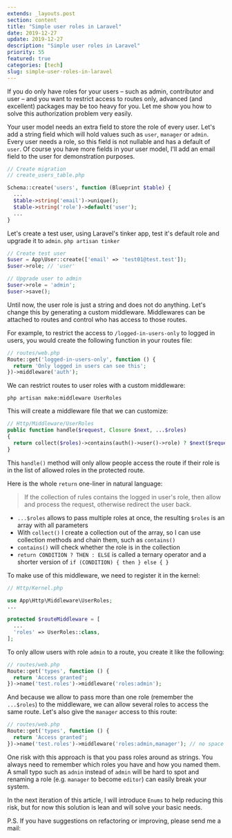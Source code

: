 ```yaml
---
extends: _layouts.post
section: content
title: "Simple user roles in Laravel"
date: 2019-12-27
update: 2019-12-27
description: "Simple user roles in Laravel"
priority: 55
featured: true
categories: [tech]
slug: simple-user-roles-in-laravel
---
```


If you do only have roles for your users – such as admin, contributor and user – and you want to restrict access to routes only, advanced (and excellent) packages may be too heavy for you.
Let me show you how to solve this authorization problem very easily.

Your user model needs an extra field to store the role of every user. Let's add a string field which will hold values such as `user`, `manager` or `admin`. Every user needs a role, so this field is not nullable and has a default of `user`. Of course you have more fields in your user model, I'll add an email field to the user for demonstration purposes.

```php
// Create migration
// create_users_table.php

Schema::create('users', function (Blueprint $table) {
  ...
  $table->string('email')->unique();
  $table->string('role')->default('user');
  ...
}
```

Let's create a test user, using Laravel's tinker app, test it's default role and upgrade it to `admin`.
`php artisan tinker`

```php
// Create test user
$user = App\User::create(['email' => 'test01@test.test']);
$user->role; // 'user'

// Upgrade user to admin
$user->role = 'admin';
$user->save();
```

Until now, the user role is just a string and does not do anything. Let's change this by generating a custom middleware. Middlewares can be attached to routes and control who has access to those routes.

For example, to restrict the access to `/logged-in-users-only` to logged in users, you would create the following function in your routes file:

```php
// routes/web.php
Route::get('logged-in-users-only', function () {
  return 'Only logged in users can see this';
})->middleware('auth');
```

We can restrict routes to user roles with a custom middleware:

`php artisan make:middleware UserRoles`

This will create a middleware file that we can customize:

```php
// Http/Middleware/UserRoles
public function handle($request, Closure $next, ...$roles)
{
  return collect($roles)->contains(auth()->user()->role) ? $next($request) : back();
}
```

This `handle()` method will only allow people access the route if their role is in the list of allowed roles in the protected route.

Here is the whole `return` one-liner in natural language:
> If the collection of rules contains the logged in user's role, then allow and process the request, otherwise redirect the user back.

- `...$roles` allows to pass multiple roles at once, the resulting `$roles` is an array with all parameters
- With `collect()` I create a collection out of the array, so I can use collection methods and chain them, such as `contains()`
- `contains()` will check whether the role is in the collection
- `return CONDITION ? THEN : ELSE` is called a ternary operator and a shorter version of `if (CONDITION) { then } else { }`

To make use of this middleware, we need to register it in the kernel:

```php
// Http/Kernel.php

use App\Http\Middleware\UserRoles;
...

protected $routeMiddleware = [
  ...
  'roles' => UserRoles::class,
];
```

To only allow users with role `admin` to a route, you create it like the following:

```php
// routes/web.php
Route::get('types', function () {
  return 'Access granted';
})->name('test.roles')->middleware('roles:admin');
```

And because we allow to pass more than one role (remember the `...$roles`) to the middleware, we can allow several roles to access the same route. Let's also give the `manager` access to this route:

```php
// routes/web.php
Route::get('types', function () {
  return 'Access granted';
})->name('test.roles')->middleware('roles:admin,manager'); // no space after comma!
```

One risk with this approach is that you pass roles around as strings. You always need to remember which roles you have and how you named them. A small typo such as `adnin` instead of `admin` will be hard to spot and renaming a role (e.g. `manager` to become `editor`) can easily break your system.

In the next iteration of this article, I will introduce `Enums` to help reducing this risk, but for now this solution is lean and will solve your basic needs.

P.S. If you have suggestions on refactoring or improving, please send me a mail:
